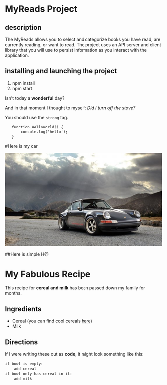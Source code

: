 # MyReads Project

## description
The MyReads  allows you to select and categorize books you have read, are currently reading, or want to read. The project uses an API server and client library that you will use to persist information as you interact with the application.

 ## installing and launching the project
 1. npm install
 2. npm start

 Isn't today a **wonderful** day?

 And in that moment I thought to myself: _Did I turn off the stove?_

 You should use the `strong` tag.

 ```
    function HelloWorld() {
        console.log('hello');
    }
 ```

 #Here is my car

 ![My car](./car.jpg)

##Here is simple H@

# My Fabulous Recipe

This recipe for **cereal and milk** has been passed down my family for months.

## Ingredients

- Cereal (you can find cool cereals [here](www.example.com/coolcereals))
- Milk


## Directions

If I were writing these out as **code**, it might look something like this:
```
if bowl is empty:
    add cereal
if bowl only has cereal in it:
    add milk
```